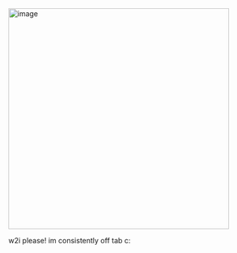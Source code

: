 <img width="436" height="437" alt="image" src="https://github.com/user-attachments/assets/9dceb381-ad22-4688-a580-e6b0ff3bd9e3" />

w2i please! im consistently off tab c:

